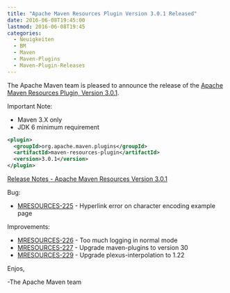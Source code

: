 ```yaml
---
title: "Apache Maven Resources Plugin Version 3.0.1 Released"
date: 2016-06-08T19:45:00
lastmod: 2016-06-08T19:45
categories:
  - Neuigkeiten
  - BM
  - Maven
  - Maven-Plugins
  - Maven-Plugin-Releases
---
```

The Apache Maven team is pleased to announce the release of the 
[Apache Maven Resources Plugin, Version 3.0.1](https://maven.apache.org/plugins/maven-resources-plugin).


Important Note: 

 * Maven 3.X only
 * JDK 6 minimum requirement


```xml
<plugin>
  <groupId>org.apache.maven.plugins</groupId>
  <artifactId>maven-resources-plugin</artifactId>
  <version>3.0.1</version>
</plugin>
```

<!-- more -->

[Release Notes - Apache Maven Resources Version 3.0.1](https://issues.apache.org/jira/secure/ReleaseNote.jspa?projectId=12317827&version=12335752)

Bug:

 * [MRESOURCES-225](https://issues.apache.org/jira/browse/MRESOURCES-225) - Hyperlink error on character encoding example page

Improvements:

 * [MRESOURCES-226](https://issues.apache.org/jira/browse/MRESOURCES-226) - Too much logging in normal mode
 * [MRESOURCES-227](https://issues.apache.org/jira/browse/MRESOURCES-227) - Upgrade maven-plugins to version 30
 * [MRESOURCES-229](https://issues.apache.org/jira/browse/MRESOURCES-229) - Upgrade plexus-interpolation to 1.22



Enjos,
 
-The Apache Maven team
